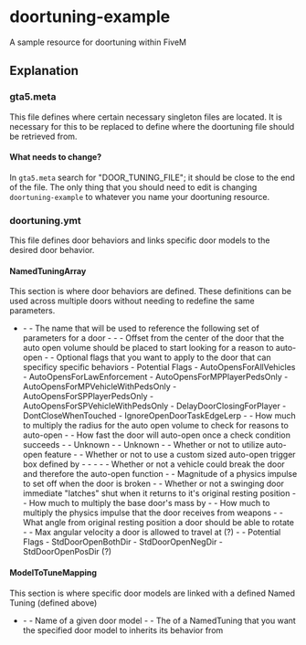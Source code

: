 # doortuning-example
A sample resource for doortuning within FiveM

## Explanation

### gta5.meta
This file defines where certain necessary singleton files are located. It is necessary for this to be replaced to define where the doortuning file should be retrieved from.

#### What needs to change?
In `gta5.meta` search for "DOOR_TUNING_FILE"; it should be close to the end of the file. The only thing that you should need to edit is changing `doortuning-example` to whatever you name your doortuning resource.

### doortuning.ymt
This file defines door behaviors and links specific door models to the desired door behavior.

#### NamedTuningArray
This section is where door behaviors are defined. These definitions can be used across multiple doors without needing to redefine the same parameters.

- <Item>
  - <Name>
    - The name that will be used to reference the following set of parameters for a door
  - <Tuning>
    - <AutoOpenVolumeOffset x="0" y="0" z="0" />
      - Offset from the center of the door that the auto open volume should be placed to start looking for a reason to auto-open
    - <Flags>
      - Optional flags that you want to apply to the door that can specificy specific behaviors
      - Potential Flags
        - AutoOpensForAllVehicles
        - AutoOpensForLawEnforcement
        - AutoOpensForMPPlayerPedsOnly
        - AutoOpensForMPVehicleWithPedsOnly
        - AutoOpensForSPPlayerPedsOnly
        - AutoOpensForSPVehicleWithPedsOnly
        - DelayDoorClosingForPlayer
        - DontCloseWhenTouched
        - IgnoreOpenDoorTaskEdgeLerp
    - <AutoOpenRadiusModifier value="0">
      - How much to multiply the radius for the auto open volume to check for reasons to auto-open
    - <AutoOpenRate value="1.0">
      - How fast the door will auto-open once a check condition succeeds
    - <AutoOpenCosineAngleBetweenThreshold value="-1">
      - Unknown
    - <AutoOpenCloseRateTaper value="true">
      - Unknown
    - <UseAutoOpenTriggerBox value="true">
      - Whether or not to utilize auto-open feature
    - <CustomTriggerBox value="true">
      - Whether or not to use a custom sized auto-open trigger box defined by <TriggerBoxMinMax>
    - <TriggerBoxMinMax>
      - <min x="-1.0" y= "-1.0" z="-1.0">
      - <max x="1.0" y="1.0" z="1.0">
    - <BreakableByVehicle value="true">
      - Whether or not a vehicle could break the door and therefore the auto-open function
    - <BreakingImpulse value="0">
      - Magnitude of a physics impulse to set off when the door is broken
    - <ShouldLatchShut value="true">
      - Whether or not a swinging door immediate "latches" shut when it returns to it's original resting position
    - <MassMultiplier value="0.01">
      - How much to multiply the base door's mass by
    - <WeaponImpulseModifier value="1">
      - How much to multiply the physics impulse that the door receives from weapons
    - <RotationLimitAngle value="0">
      - What angle from original resting position a door should be able to rotate
    - <TorqueAngularVelocityLimit value="5">
      - Max angular velocity a door is allowed to travel at (?)
    - <StdDoorRotDir>
      - Potential Flags
        - StdDoorOpenBothDir
        - StdDoorOpenNegDir
        - StdDoorOpenPosDir (?)

#### ModelToTuneMapping
This section is where specific door models are linked with a defined Named Tuning (defined above)

- <Item>
  - <ModelName>
    - Name of a given door model
  - <TuningName>
    - The <Name> of a NamedTuning that you want the specified door model to inherits its behavior from

